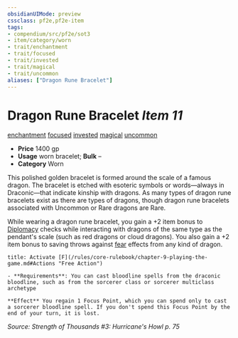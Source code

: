 ```yaml
---
obsidianUIMode: preview
cssclass: pf2e,pf2e-item
tags:
- compendium/src/pf2e/sot3
- item/category/worn
- trait/enchantment
- trait/focused
- trait/invested
- trait/magical
- trait/uncommon
aliases: ["Dragon Rune Bracelet"]
---
```

# Dragon Rune Bracelet *Item 11*  
[enchantment](/rules/traits/enchantment.md)  [focused](/rules/traits/focused.md)  [invested](/rules/traits/invested.md)  [magical](/rules/traits/magical.md)  [uncommon](/rules/traits/uncommon.md)  

- **Price** 1400 gp
- **Usage** worn bracelet; **Bulk** –
- **Category** Worn

This polished golden bracelet is formed around the scale of a famous dragon. The bracelet is etched with esoteric symbols or words—always in Draconic—that indicate kinship with dragons. As many types of dragon rune bracelets exist as there are types of dragons, though dragon rune bracelets associated with Uncommon or Rare dragons are Rare.

While wearing a dragon rune bracelet, you gain a +2 item bonus to [Diplomacy](/compendium/skills.md#Diplomacy) checks while interacting with dragons of the same type as the pendant's scale (such as red dragons or cloud dragons). You also gain a +2 item bonus to saving throws against [fear](/rules/traits/fear.md) effects from any kind of dragon.

```ad-embed-ability
title: Activate [F](/rules/core-rulebook/chapter-9-playing-the-game.md#Actions "Free Action")

- **Requirements**: You can cast bloodline spells from the draconic bloodline, such as from the sorcerer class or sorcerer multiclass archetype

**Effect** You regain 1 Focus Point, which you can spend only to cast a sorcerer bloodline spell. If you don't spend this Focus Point by the end of your turn, it is lost.
```

*Source: Strength of Thousands #3: Hurricane's Howl p. 75*